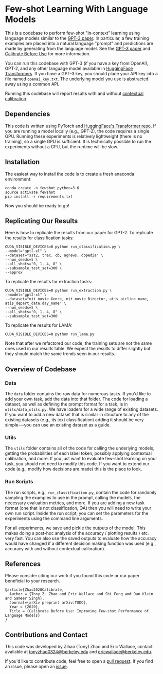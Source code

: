# Few-shot Learning With Language Models

This is a codebase to perform few-shot "in-context" learning using language models similar to the [GPT-3 paper](https://arxiv.org/abs/2005.14165). In particular, a few training examples are placed into a natural language "prompt" and predictions are made by generating from the language model. See the [GPT-3 paper](https://arxiv.org/abs/2005.14165) and [Calibrate Before Use](TODO) for more information.

You can run this codebase with GPT-3 (if you have a key from OpenAI), GPT-2, and any other language model available in [HuggingFace Transformers](https://huggingface.co/models). If you have a GPT-3 key, you should place your API key into a file named `openai_key.txt`. The underlying model you use is abstracted away using a common API.

Running this codebase will report results with and without [contextual calibration](TODO).

## Dependencies

This code is written using PyTorch and [HuggingFace's Transformer repo](https://github.com/huggingface/pytorch-transformers). If you are running a model locally (e.g., GPT-2), the code requires a single GPU. Running these experiments is relatively lightweight (there is no training), so a single GPU is sufficient. It is technically possible to run the experiments without a GPU, but the runtime will be slow.

## Installation

The easiest way to install the code is to create a fresh anaconda environment:
```
conda create -n fewshot python=3.6
source activate fewshot
pip install -r requirements.txt
```
Now you should be ready to go!

## Replicating Our Results

Here is how to replicate the results from our paper for GPT-2. To replicate the results for classification tasks:
```
CUDA_VISIBLE_DEVICES=0 python run_classification.py \
--model="gpt2-xl" \
--dataset="sst2, trec, cb, agnews, dbpedia" \
--num_seeds=5 \
--all_shots="0, 1, 4, 8" \
--subsample_test_set=300 \
--approx
```

To replicate the results for extraction tasks:
```
CUDA_VISIBLE_DEVICES=0 python run_extraction.py \
--model="gpt2-xl" \
--dataset="mit_movie_Genre, mit_movie_Director, atis_airline_name, atis_depart_date.day_name" \
--num_seeds=5 \
--all_shots="0, 1, 4, 8" \
--subsample_test_set=300
```

To replicate the results for LAMA:
```
CUDA_VISIBLE_DEVICES=0 python run_lama.py
```
Note that after we refactored our code, the training sets are not the same ones used in our results table. We expect the results to differ slightly but they should match the same trends seen in our results.

## Overview of Codebase

### Data
The `data` folder contains the raw data for numerous tasks. If you'd like to add your own task, add the data into that folder. The code for loading a dataset, as well as defining the prompt format for a task, is in `utils/data_utils.py`. We have loaders for a wide range of existing datasets. If you want to add a new dataset that is similar in structure to any of the existing datasets (e.g., its text classification) adding it should be very simple---you can use an existing dataset as a guide.

### Utils
The `utils` folder contains all of the code for calling the underlying models, getting the probabilities of each label token, possibly applying contextual calibration, and more. If you just want to evaluate few-shot learning on your task, you should not need to modify this code. If you want to extend our code (e.g., modify how decisions are made) this is the place to look.

### Run Scripts
The run scripts, e.g., `run_classification.py`, contain the code for randomly sampling the examples to use in the prompt, calling the models, the necessary evaluation metrics, and more. If you are adding a new task format (one that is not classification, QA) then you will need to write your own run script. Inside the run script, you can set the parameters for the experiments using the command line arguments.

For all experiments, we save and pickle the outputs of the model. This makes doing a post-hoc analysis of the accuracy / plotting results / etc. very fast. You can also use the saved outputs to evaluate how the accuracy would have changed if a different decision making function was used (e.g., accuracy with and without contextual calibration).


## References

Please consider citing our work if you found this code or our paper beneficial to your research.
```
@article{Zhao2020Calibrate,	
  Author = {Tony Z. Zhao and Eric Wallace and Shi Feng and Dan Klein and Sameer Singh},	
  Journal={arXiv preprint arXiv:TODO},	
  Year = {2020},	
  Title = {Calibrate Before Use: Improving Few-shot Performance of Language Models}	
}    	
```

## Contributions and Contact

This code was developed by Zihao (Tony) Zhao and Eric Wallace, contact available at tonyzhao0824@berkeley.edu and ericwallace@berkeley.edu.	

If you'd like to contribute code, feel free to open a [pull request](https://github.com/tonyzhaozh/few-shot-learning/pulls). If you find an issue, please open an [issue](https://github.com/tonyzhaozh/few-shot-learning/issues).